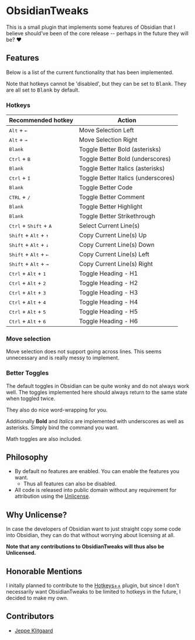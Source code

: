 # ObsidianTweaks

This is a small plugin that implements some features of Obsidian that I believe
should've been of the core release -- perhaps in the future they will be? ❤️

## Features

Below is a list of the current functionality that has been implemented.

Note that hotkeys cannot be 'disabled', but they can be set to <kbd>Blank</kbd>.
They are all set to <kbd>Blank</kbd> by default.

### Hotkeys
| Recommended hotkey | Action |
| --- | --- |
| <kbd>Alt</kbd> + <kbd>←</kbd> | Move Selection Left |
| <kbd>Alt</kbd> + <kbd>→</kbd> | Move Selection Right |
| <kbd>Blank</kbd> | Toggle Better Bold (asterisks) |
| <kbd>Ctrl</kbd> + <kbd>B</kbd> | Toggle Better Bold (underscores) |
| <kbd>Blank</kbd> | Toggle Better Italics (asterisks) |
| <kbd>Ctrl</kbd> + <kbd>I</kbd> | Toggle Better Italics (underscores) |
| <kbd>Blank</kbd> | Toggle Better Code |
| <kbd>CTRL</kbd> + <kbd>/</kbd> | Toggle Better Comment |
| <kbd>Blank</kbd> | Toggle Better Highlight |
| <kbd>Blank</kbd> | Toggle Better Strikethrough |
| <kbd>Ctrl</kbd> + <kbd>Shift</kbd> + <kbd>A</kbd> | Select Current Line(s) |
| <kbd>Shift</kbd> + <kbd>Alt</kbd> + <kbd>↑</kbd> | Copy Current Line(s) Up |
| <kbd>Shift</kbd> + <kbd>Alt</kbd> + <kbd>↓</kbd> | Copy Current Line(s) Down |
| <kbd>Shift</kbd> + <kbd>Alt</kbd> + <kbd>←</kbd> | Copy Current Line(s) Left |
| <kbd>Shift</kbd> + <kbd>Alt</kbd> + <kbd>→</kbd> | Copy Current Line(s) Right |
| <kbd>Ctrl</kbd> + <kbd>Alt</kbd> + <kbd>1</kbd> | Toggle Heading - H1 |
| <kbd>Ctrl</kbd> + <kbd>Alt</kbd> + <kbd>2</kbd> | Toggle Heading - H2 |
| <kbd>Ctrl</kbd> + <kbd>Alt</kbd> + <kbd>3</kbd> | Toggle Heading - H3 |
| <kbd>Ctrl</kbd> + <kbd>Alt</kbd> + <kbd>4</kbd> | Toggle Heading - H4 |
| <kbd>Ctrl</kbd> + <kbd>Alt</kbd> + <kbd>5</kbd> | Toggle Heading - H5 |
| <kbd>Ctrl</kbd> + <kbd>Alt</kbd> + <kbd>6</kbd> | Toggle Heading - H6 |

### Move selection

Move selection does not support going across lines. This seems unnecessary and
is really messy to implement.
### Better Toggles

The default toggles in Obsidian can be quite wonky and do not always
work well. The toggles implemented here should always return to the
same state when toggled twice.

They also do nice word-wrapping for you.

Additionally __Bold__ and _Italics_ are implemented with underscores as well
as asterisks. Simply bind the command you want.

Math toggles are also included.
## Philosophy

- By default no features are enabled. You can enable the features you want.
  - Thus all features can also be disabled.
- All code is released into public domain without any requirement for attribution using the [Unlicense](https://unlicense.org/).

## Why Unlicense?

In case the developers of Obsidian want to just straight copy some code into Obsidian, they can do that without worrying about licensing at all.

**Note that any contributions to ObsidianTweaks will thus also be Unlicensed.**

## Honorable Mentions

I initally planned to contribute to the [Hotkeys++](https://github.com/argenos/hotkeysplus-obsidian) plugin, but since I don't necessarily want ObsidianTweaks to be limited to hotkeys in the future, I decided to make my own.

## Contributors

- [Jeppe Klitgaard](https://github.com/JeppeKlitgaard)